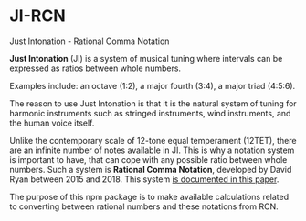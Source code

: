 # JI-RCN
Just Intonation - Rational Comma Notation

**Just Intonation** (JI) is a system of musical tuning where intervals can be expressed as ratios between whole numbers.

Examples include: an octave (1:2), a major fourth (3:4), a major triad (4:5:6).

The reason to use Just Intonation is that it is the natural system of tuning for harmonic instruments such as stringed instruments, wind instruments, and the human voice itself.

Unlike the contemporary scale of 12-tone equal temperament (12TET), there are an infinite number of notes available in JI. This is why a notation system is important to have, that can cope with any possible ratio between whole numbers. Such a system is **Rational Comma Notation**, developed by David Ryan between 2015 and 2018. This system [is documented in this paper](https://arxiv.org/abs/1612.01860).

The purpose of this npm package is to make available calculations related to converting between rational numbers and these notations from RCN.
